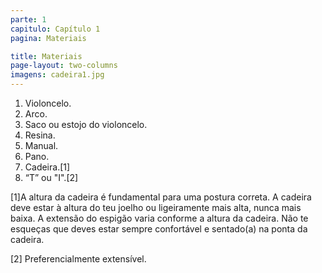 ```yaml
---
parte: 1
capitulo: Capítulo 1
pagina: Materiais

title: Materiais
page-layout: two-columns
imagens: cadeira1.jpg
---
```


<ol>
<li> Violoncelo.</li>
<li> Arco.</li>
<li> Saco ou estojo do violoncelo.</li>
<li>  Resina.</li>
<li>  Manual.</li>
<li>  Pano.</li>
<li>  Cadeira.[1]</li>
<li> “T” ou "I".[2]</li>
</ol>


<p>[1]A altura da cadeira é fundamental para uma postura correta. A cadeira deve estar à altura do teu joelho ou ligeiramente mais alta, nunca mais baixa. A extensão do espigão varia conforme a altura da cadeira. Não te esqueças que deves estar sempre confortável e sentado(a) na ponta da cadeira.</p>
<p>[2] Preferencialmente extensível.</p>



